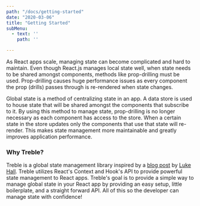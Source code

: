 ```yaml
---
path: "/docs/getting-started"
date: "2020-03-06"
title: "Getting Started"
subMenu: 
  - text: '' 
    path: ''

---
```


As React apps scale, managing state can become complicated and hard to maintain. Even though React.js manages local state well, when state needs to be shared amongst components, methods like prop-drilling must be used.  Prop-drilling causes huge performance issues as every component the prop (drills) passes through is re-rendered when state changes.

Global state is a method of centralizing state in an app.  A data store is used to house state that will be shared amongst the components that subscribe to it. By using this method to manage state, prop-drilling is no longer necessary as each component has access to the store.  When a certain state in the store updates only the components that use that state will re-render. This makes state management more maintainable and greatly improves application performance.


### Why Treble?

Treble is a global state management library inspired by a [blog post](https://medium.com/simply/state-management-with-react-hooks-and-context-api-at-10-lines-of-code-baf6be8302c) by [Luke Hall](https://medium.com/@luke.hall). Treble utilizes React's Context and Hook's API to provide powerful state management to React apps. Treble's goal is to provide a simple way to manage global state in your React app by providing an easy setup, little boilerplate, and a straight forward API. All of this so the developer can manage state with confidence!
